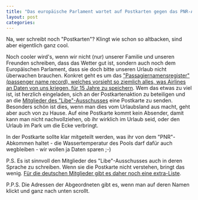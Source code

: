 ```yaml
---
title: "Das europäische Parlament wartet auf Postkarten gegen das PNR-Abkommen"
layout: post
categories: 
---
```

Na, wer schreibt noch "Postkarten"? Klingt wie schon so altbacken, sind aber eigentlich ganz cool.

Noch cooler wird's, wenn wir nicht (nur) unserer Familie und unseren Freunden schreiben, dass das Wetter gut ist, sondern auch noch dem Europäischen Parlament, dass sie doch bitte unseren Urlaub nicht überwachen brauchen. Konkret geht es um das <a href="http://www.heise.de/newsticker/meldung/Schlagabtausch-zu-Fluggastdatenabkommen-im-EU-Parlament-1273400.html">"Passagiernamensregister" (passenger name record), welches vorsieht so ziemlich alles, was Airlines an Daten von uns kriegen, für 15 Jahre zu speichern</a>. Wem das etwas zu viel ist, ist herzlich eingeladen, sich an der Postkartenaktion zu beteiligen und an die <a href="http://www.europarl.europa.eu/activities/committees/membersCom.do?language=DE&amp;body=LIBE">Mitglieder des "Libe"-Ausschusses</a> eine Postkarte zu senden. Besonders schön ist dies, wenn man dies vom Urlaubsland aus macht, geht aber auch von zu Hause. Auf eine Postkarte kommt kein Absender, damit kann man nicht nachvollziehen, ob ihr wirklich im Urlaub seid, oder den Urlaub im Park um die Ecke verbringt.

In der Postkarte sollte klar mitgeteilt werden, was ihr von dem "PNR"-Abkommen haltet - die Wassertemperatur des Pools darf dafür auch wegbleiben - wir wollen ja Daten sparen ;-)

P.S. Es ist sinnvoll den Mitglieder des "Libe"-Ausschusses auch in deren Sprache zu schreiben. Wenn sie die Postkarte nicht verstehen, bringt das wenig. <a href="http://www.europarl.de/view/de/parlament/Deutsche_Abgeordnete/Uebersicht_Ausschuessen/LIBE.html">Für die deutschen Mitglieder gibt es daher noch eine extra-Liste</a>.

P.P.S. Die Adressen der Abgeordneten gibt es, wenn man auf deren Namen klickt und ganz nach unten scrollt.
